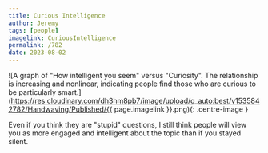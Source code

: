 ```yaml
---
title: Curious Intelligence
author: Jeremy
tags: [people]
imagelink: CuriousIntelligence
permalink: /782
date: 2023-08-02
---
```


![A graph of "How intelligent you seem" versus "Curiosity". The relationship is increasing and nonlinear, indicating people find those who are curious to be particularly smart.](https://res.cloudinary.com/dh3hm8pb7/image/upload/q_auto:best/v1535842782/Handwaving/Published/{{ page.imagelink }}.png){: .centre-image }

Even if you think they are "stupid" questions, I still think people will view you as more engaged and intelligent about the topic than if you stayed silent.
